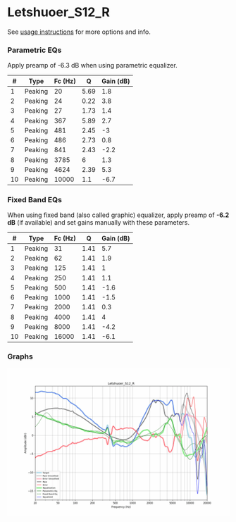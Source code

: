 # Letshuoer_S12_R
See [usage instructions](https://github.com/jaakkopasanen/AutoEq#usage) for more options and info.

### Parametric EQs
Apply preamp of -6.3 dB when using parametric equalizer.

|   # | Type    |   Fc (Hz) |    Q |   Gain (dB) |
|-----|---------|-----------|------|-------------|
|   1 | Peaking |        20 | 5.69 |         1.8 |
|   2 | Peaking |        24 | 0.22 |         3.8 |
|   3 | Peaking |        27 | 1.73 |         1.4 |
|   4 | Peaking |       367 | 5.89 |         2.7 |
|   5 | Peaking |       481 | 2.45 |        -3   |
|   6 | Peaking |       486 | 2.73 |         0.8 |
|   7 | Peaking |       841 | 2.43 |        -2.2 |
|   8 | Peaking |      3785 | 6    |         1.3 |
|   9 | Peaking |      4624 | 2.39 |         5.3 |
|  10 | Peaking |     10000 | 1.1  |        -6.7 |

### Fixed Band EQs
When using fixed band (also called graphic) equalizer, apply preamp of **-6.2 dB** (if available) and set gains manually with these parameters.

|   # | Type    |   Fc (Hz) |    Q |   Gain (dB) |
|-----|---------|-----------|------|-------------|
|   1 | Peaking |        31 | 1.41 |         5.7 |
|   2 | Peaking |        62 | 1.41 |         1.9 |
|   3 | Peaking |       125 | 1.41 |         1   |
|   4 | Peaking |       250 | 1.41 |         1.1 |
|   5 | Peaking |       500 | 1.41 |        -1.6 |
|   6 | Peaking |      1000 | 1.41 |        -1.5 |
|   7 | Peaking |      2000 | 1.41 |         0.3 |
|   8 | Peaking |      4000 | 1.41 |         4   |
|   9 | Peaking |      8000 | 1.41 |        -4.2 |
|  10 | Peaking |     16000 | 1.41 |        -6.1 |

### Graphs
![](./Letshuoer_S12_R.png)
